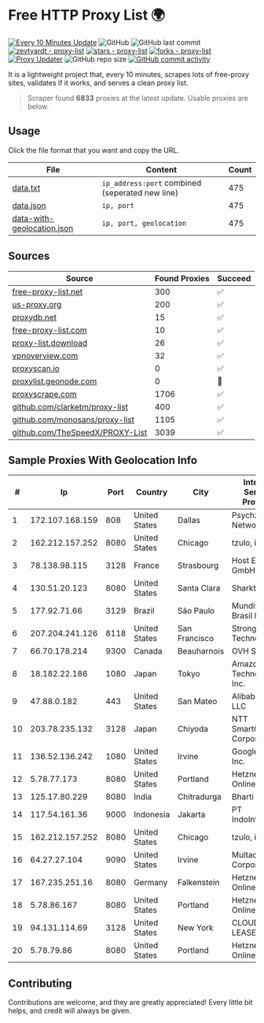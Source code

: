 
# Free HTTP Proxy List 🌍

[![Every 10 Minutes Update](https://github.com/mertguvencli/http-proxy-list/actions/workflows/main.yml/badge.svg?branch=main)](https://github.com/mertguvencli/http-proxy-list/actions/workflows/main.yml)
![GitHub](https://img.shields.io/github/license/mertguvencli/http-proxy-list)
![GitHub last commit](https://img.shields.io/github/last-commit/mertguvencli/http-proxy-list)
[![zevtyardt - proxy-list](https://img.shields.io/static/v1?label=zevtyardt&message=proxy-list&color=blue&logo=github)](https://github.com/zevtyardt/proxy-list "Go to GitHub repo")
[![stars - proxy-list](https://img.shields.io/github/stars/zevtyardt/proxy-list?style=social)](https://github.com/zevtyardt/proxy-list)
[![forks - proxy-list](https://img.shields.io/github/forks/zevtyardt/proxy-list?style=social)](https://github.com/zevtyardt/proxy-list)
[![Proxy Updater](https://github.com/zevtyardt/proxy-list/workflows/Proxy%20Updater/badge.svg)](https://github.com/zevtyardt/proxy-list/actions?query=workflow:"Proxy+Updater")
![GitHub repo size](https://img.shields.io/github/repo-size/zevtyardt/proxy-list)
[![GitHub commit activity](https://img.shields.io/github/commit-activity/m/zevtyardt/proxy-list?logo=commits)](https://github.com/zevtyardt/proxy-list/commits/main)

It is a lightweight project that, every 10 minutes, scrapes lots of free-proxy sites, validates if it works, and serves a clean proxy list.

> Scraper found **6833** proxies at the latest update. Usable proxies are below.

## Usage

Click the file format that you want and copy the URL.

|File|Content|Count|
|----|-------|-----|
|[data.txt](https://raw.githubusercontent.com/mertguvencli/http-proxy-list/main/proxy-list/data.txt)|`ip_address:port` combined (seperated new line)|475|
|[data.json](https://raw.githubusercontent.com/mertguvencli/http-proxy-list/main/proxy-list/data.json)|`ip, port`|475|
|[data-with-geolocation.json](https://raw.githubusercontent.com/mertguvencli/http-proxy-list/main/proxy-list/data-with-geolocation.json)|`ip, port, geolocation`|475|

## Sources

|Source|Found Proxies|Succeed|
|------|-------------|-------|
|[free-proxy-list.net](https://free-proxy-list.net)|300|✅|
|[us-proxy.org](https://www.us-proxy.org)|200|✅|
|[proxydb.net](http://proxydb.net)|15|✅|
|[free-proxy-list.com](https://free-proxy-list.com/?page=&port=&type%5B%5D=http&type%5B%5D=https&up_time=0&search=Search)|10|✅|
|[proxy-list.download](https://www.proxy-list.download/HTTP)|26|✅|
|[vpnoverview.com](https://vpnoverview.com/privacy/anonymous-browsing/free-proxy-servers)|32|✅|
|[proxyscan.io](https://www.proxyscan.io)|0|✅|
|[proxylist.geonode.com](https://proxylist.geonode.com/api/proxy-list?limit=300&page=1&sort_by=lastChecked&sort_type=desc&protocols=http,https)|0|🚫|
|[proxyscrape.com](https://api.proxyscrape.com/v2/?request=displayproxies&protocol=http&timeout=10000&country=all&ssl=all&anonymity=all)|1706|✅|
|[github.com/clarketm/proxy-list](https://raw.githubusercontent.com/clarketm/proxy-list/master/proxy-list-raw.txt)|400|✅|
|[github.com/monosans/proxy-list](https://raw.githubusercontent.com/monosans/proxy-list/main/proxies/http.txt)|1105|✅|
|[github.com/TheSpeedX/PROXY-List](https://raw.githubusercontent.com/TheSpeedX/PROXY-List/master/http.txt)|3039|✅|


## Sample Proxies With Geolocation Info

|#|Ip|Port|Country|City|Internet Service Provider|
|-|--|----|-------|----|-------------------------|
|1|172.107.168.159|808|United States|Dallas|Psychz Networks|
|2|162.212.157.252|8080|United States|Chicago|tzulo, inc.|
|3|78.138.98.115|3128|France|Strasbourg|Host Europe GmbH|
|4|130.51.20.123|8080|United States|Santa Clara|Sharktech|
|5|177.92.71.66|3129|Brazil|São Paulo|Mundivox Do Brasil Ltda|
|6|207.204.241.126|8118|United States|San Francisco|Strong Technology|
|7|66.70.178.214|9300|Canada|Beauharnois|OVH SAS|
|8|18.182.22.186|1080|Japan|Tokyo|Amazon Technologies Inc.|
|9|47.88.0.182|443|United States|San Mateo|Alibaba.com LLC|
|10|203.78.235.132|3128|Japan|Chiyoda|NTT SmartConnect Corporation|
|11|136.52.136.242|1080|United States|Irvine|Google Fiber Inc.|
|12|5.78.77.173|8080|United States|Portland|Hetzner Online GmbH|
|13|125.17.80.229|8080|India|Chitradurga|Bharti Airtel|
|14|117.54.161.36|9000|Indonesia|Jakarta|PT IndoInternet|
|15|162.212.157.252|8080|United States|Chicago|tzulo, inc.|
|16|64.27.27.104|9090|United States|Irvine|Multacom Corporation|
|17|167.235.251.16|8080|Germany|Falkenstein|Hetzner Online GmbH|
|18|5.78.86.167|8080|United States|Portland|Hetzner Online GmbH|
|19|94.131.114.69|3128|United States|New York|CLOUD LEASE Ltd|
|20|5.78.79.86|8080|United States|Portland|Hetzner Online GmbH|



## Contributing

Contributions are welcome, and they are greatly appreciated! Every
little bit helps, and credit will always be given.

